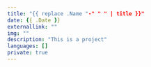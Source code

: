 ```yaml
---
title: "{{ replace .Name "-" " " | title }}"
date: {{ .Date }}
externallink: "" 
img: ""
description: "This is a project"
languages: []
private: true
---
```

